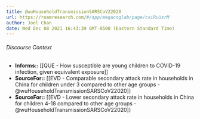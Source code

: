 ```yaml
---
title: @wuHouseholdTransmissionSARSCoV22020
url: https://roamresearch.com/#/app/megacoglab/page/csiRuUzrM
author: Joel Chan
date: Wed Dec 08 2021 16:43:39 GMT-0500 (Eastern Standard Time)
---
```




###### Discourse Context

- **Informs::** [[QUE - How susceptible are young children to COVID-19 infection, given equivalent exposure]]
- **SourceFor::** [[EVD - Comparable secondary attack rate in households in China for children under 3 compared to other age groups - @wuHouseholdTransmissionSARSCoV22020]]
- **SourceFor::** [[EVD - Lower secondary attack rate in households in China for children 4-18 compared to other age groups - @wuHouseholdTransmissionSARSCoV22020]]
